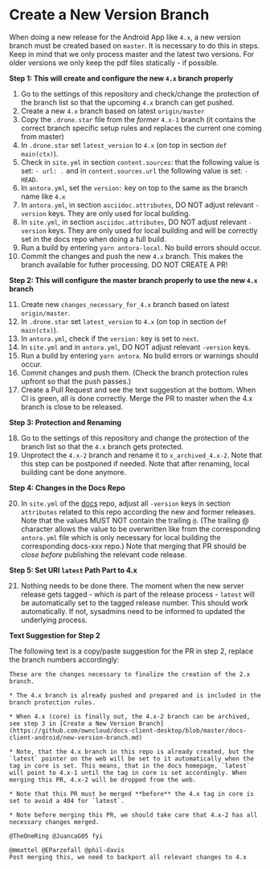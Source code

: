 # Create a New Version Branch

When doing a new release for the Android App like `4.x`, a new version branch must be created based on `master`. It is necessary to do this in steps. Keep in mind that we only process master and the latest two versions. For older versions we only keep the pdf files statically - if possible.

**Step 1: This will create and configure the new `4.x` branch properly**

1.  Go to the settings of this repository and check/change the protection of the branch list so that
    the upcoming `4.x` branch can get pushed.
2.  Create a new `4.x` branch based on latest `origin/master`
3.  Copy the `.drone.star` file from the _former_ `4.x-1` branch
    (it contains the correct branch specific setup rules and replaces the current one coming from master)
4.  In `.drone.star` set `latest_version` to `4.x` (on top in section `def main(ctx)`).
5.  Check in `site.yml` in section `content.sources`: that the following value is set: `- url: .` and in `content.sources.url` the following value is set: `- HEAD`.
6.  In `antora.yml`, set the `version:` key on top to the same as the branch name like `4.x`
7.  In `antora.yml`, in section `asciidoc.attributes`, DO NOT adjust relevant `-version` keys. They are only used for local building.
8.  In `site.yml`, in section `asciidoc.attributes`, DO NOT adjust relevant `-version` keys. They are only used for local building and will be correctly set in the docs repo when doing a full build.
9.  Run a build by entering `yarn antora-local`. No build errors should occur.
10.  Commit the changes and push the new `4.x` branch. This makes the branch available for futher processing. DO NOT CREATE A PR!

**Step 2: This will configure the master branch properly to use the new `4.x` branch**

11. Create new `changes_necessary_for_4.x` branch based on latest `origin/master`.
12. In `.drone.star` set `latest_version` to `4.x` (on top in section `def main(ctx)`).
13. In `antora.yml`, check if the `version:` key is set to `next`.
14. In `site.yml` and in `antora.yml`, DO NOT adjust relevant `-version` keys.
15. Run a build by entering `yarn antora`. No build errors or warnings should occur.
16. Commit changes and push them. (Check the branch protection rules upfront so that the push passes.)
17. Create a Pull Request and see the text suggestion at the bottom. When CI is green, all is done correctly. Merge the PR to master when the 4.x branch is close to be released.

**Step 3: Protection and Renaming**

18. Go to the settings of this repository and change the protection of the branch list so that
    the `4.x` branch gets protected.
19. Unprotect the `4.x-2` branch and rename it to `x_archived_4.x-2`. Note that this step can be postponed if needed. Note that after renaming, local building cant be done anymore.

**Step 4: Changes in the Docs Repo**

20. In `site.yml` of the [docs](https://github.com/owncloud/docs/blob/master/site.yml) repo, adjust all `-version` keys in section `attributes` related to this repo according the new and former releases. Note that the values MUST NOT contain the trailing `@`. (The trailing @ character allows the value to be overwritten like from the corresponding `antora.yml` file which is only necessary for local building the corresponding docs-xxx repo.) Note that merging that PR should be _close before_ publishing the relevant code release.

**Step 5: Set URI `latest` Path Part to 4.x**

21. Nothing needs to be done there. The moment when the new server release gets tagged - which is part of the release process - `latest` will be automatically set to the tagged release number. This should work automatically. If not, sysadmins need to be informed to updated the underlying process.

**Text Suggestion for Step 2**

The following text is a copy/paste suggestion for the PR in step 2, replace the branch numbers accordingly:
```
These are the changes necessary to finalize the creation of the 2.x branch.

* The 4.x branch is already pushed and prepared and is included in the branch protection rules.

* When 4.x (core) is finally out, the 4.x-2 branch can be archived, see step 3 in [Create a New Version Branch](https://github.com/owncloud/docs-client-desktop/blob/master/docs-client-android/new-version-branch.md)

* Note, that the 4.x branch in this repo is already created, but the `latest` pointer on the web will be set to it automatically when the tag in core is set. This means, that in the docs homepage, `latest` will point to 4.x-1 until the tag in core is set accordingly. When merging this PR, 4.x-2 will be dropped from the web.

* Note that this PR must be merged **before** the 4.x tag in core is set to avoid a 404 for `latest`.

* Note before merging this PR, we should take care that 4.x-2 has all necessary changes merged.

@TheOneRing @JuancaG05 fyi

@mmattel @EParzefall @phil-davis
Post merging this, we need to backport all relevant changes to 4.x
```
